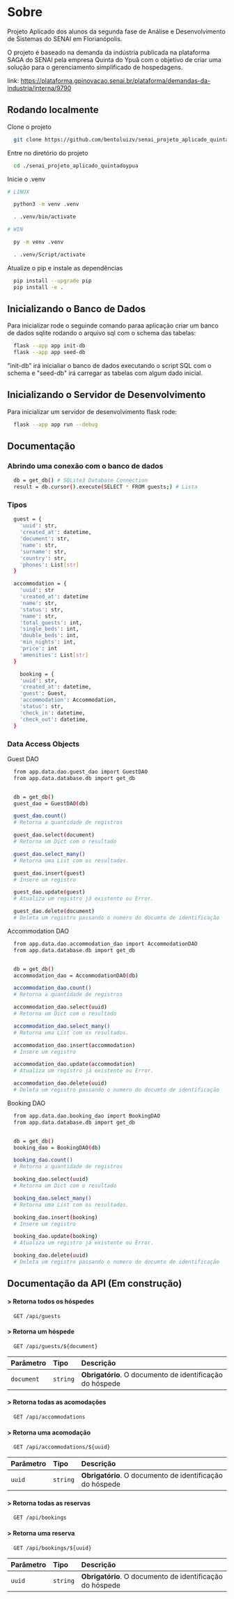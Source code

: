# Sobre

Projeto Aplicado dos alunos da segunda fase de Análise e Desenvolvimento de Sistemas do SENAI em Florianópolis.

O projeto é baseado na demanda da indústria publicada na plataforma SAGA do SENAI pela empresa Quinta do Ypuã com o objetivo de criar uma solução para o gerenciamento simplificado de hospedagens.

link: https://plataforma.gpinovacao.senai.br/plataforma/demandas-da-industria/interna/9790

## Rodando localmente

Clone o projeto

```bash
  git clone https://github.com/bentoluizv/senai_projeto_aplicado_quintadoypua.git
```

Entre no diretório do projeto

```bash
  cd ./senai_projeto_aplicado_quintadoypua
```

Inicie o .venv

```bash
# LINUX

  python3 -m venv .venv

  . .venv/bin/activate

# WIN

  py -m venv .venv

  . .venv/Script/activate
```

Atualize o pip e instale as dependências

```bash
  pip install --upgrade pip
  pip install -e .
```

## Inicializando o Banco de Dados

Para inicializar rode o seguinde comando paraa aplicação criar um banco de dados sqlite rodando o arquivo sql com o schema das tabelas:

```bash
  flask --app app init-db
  flask --app app seed-db
```

"init-db" irá inicialiar o banco de dados executando o script SQL com o schema e "seed-db" irá carregar as tabelas com algum dado inicial.

## Inicializando o Servidor de Desenvolvimento

Para inicializar um servidor de desenvolvimento flask rode:

```bash
  flask --app app run --debug
```

## Documentação

### Abrindo uma conexão com o banco de dados

```bash
  db = get_db() # SQLite3 Database Connection
  result = db.cursor().execute(SELECT * FROM guests;) # Lista

```

### Tipos

```bash
  guest = {
    'uuid': str,
    'created_at': datetime,
    'document': str,
    'name': str,
    'surname': str,
    'country': str,
    'phones': List[str]
  }

  accommodation = {
    'uuid': str
    'created_at': datetime
    'name': str,
    'status': str,
    'name': str,
    'total_guests': int,
    'single_beds': int,
    'double_beds': int,
    'min_nights': int,
    'price': int
    'amenities': List[str]
  }

    booking = {
    'uuid': str,
    'created_at': datetime,
    'guest': Guest,
    'accommodation': Accommodation,
    'status': str,
    'check_in': datetime,
    'check_out': datetime,
  }


```

### Data Access Objects

Guest DAO

```bash
  from app.data.dao.guest_dao import GuestDAO
  from app.data.database.db import get_db


  db = get_db()
  guest_dao = GuestDAO(db)

  guest_dao.count()
  # Retorna a quantidade de registros

  guest_dao.select(document)
  # Retorna um Dict com o resultado

  guest_dao.select_many()
  # Retorna uma List com os resultados.

  guest_dao.insert(guest)
  # Insere um registro

  guest_dao.update(guest)
  # Atualiza um registro já existente ou Error.

  guest_dao.delete(document)
  # Deleta um registro passando o numero do documto de identificação


```

Accommodation DAO

```bash
  from app.data.dao.accommodation_dao import AccommodationDAO
  from app.data.database.db import get_db


  db = get_db()
  accommodation_dao = AccommodationDAO(db)

  accommodation_dao.count()
  # Retorna a quantidade de registros

  accommodation_dao.select(uuid)
  # Retorna um Dict com o resultado

  accommodation_dao.select_many()
  # Retorna uma List com os resultados.

  accommodation_dao.insert(accommodation)
  # Insere um registro

  accommodation_dao.update(accommodation)
  # Atualiza um registro já existente ou Error.

  accommodation_dao.delete(uuid)
  # Deleta um registro passando o numero do documto de identificação


```

Booking DAO

```bash
  from app.data.dao.booking_dao import BookingDAO
  from app.data.database.db import get_db


  db = get_db()
  booking_dao = BookingDAO(db)

  booking_dao.count()
  # Retorna a quantidade de registros

  booking_dao.select(uuid)
  # Retorna um Dict com o resultado

  booking_dao.select_many()
  # Retorna uma List com os resultados.

  booking_dao.insert(booking)
  # Insere um registro

  booking_dao.update(booking)
  # Atualiza um registro já existente ou Error.

  booking_dao.delete(uuid)
  # Deleta um registro passando o numero do documto de identificação


```

## Documentação da API (Em construção)

#### > Retorna todos os hóspedes

```http
  GET /api/guests
```

#### > Retorna um hóspede

```http
  GET /api/guests/${document}
```

| Parâmetro  | Tipo     | Descrição                                                |
| :--------- | :------- | :------------------------------------------------------- |
| `document` | `string` | **Obrigatório**. O documento de identificação do hóspede |

#### > Retorna todas as acomodações

```http
  GET /api/accommodations
```

#### > Retorna uma acomodação

```http
  GET /api/accommodations/${uuid}
```

| Parâmetro | Tipo     | Descrição                                                |
| :-------- | :------- | :------------------------------------------------------- |
| `uuid`    | `string` | **Obrigatório**. O documento de identificação do hóspede |

#### > Retorna todas as reservas

```http
  GET /api/bookings
```

#### > Retorna uma reserva

```http
  GET /api/bookings/${uuid}
```

| Parâmetro | Tipo     | Descrição                                                |
| :-------- | :------- | :------------------------------------------------------- |
| `uuid`    | `string` | **Obrigatório**. O documento de identificação do hóspede |
